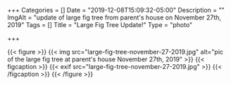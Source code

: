 +++
Categories = []
Date = "2019-12-08T15:09:32-05:00"
Description = ""
ImgAlt = "update of large fig tree from parent's house on November 27th, 2019"
Tags = []
Title = "Large Fig Tree Update!"
Type = "photo"

+++

{{< figure >}}
{{< img src="large-fig-tree-november-27-2019.jpg" alt="pic of the large fig tree at parent's house November 27th, 2019" >}}
{{< figcaption >}}
{{< exif src="large-fig-tree-november-27-2019.jpg" >}}
{{< /figcaption >}}
{{< /figure >}}
